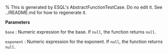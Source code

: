 % This is generated by ESQL's AbstractFunctionTestCase. Do no edit it. See ../README.md for how to regenerate it.

**Parameters**

`base`
:   Numeric expression for the base. If `null`, the function returns `null`.

`exponent`
:   Numeric expression for the exponent. If `null`, the function returns `null`.

